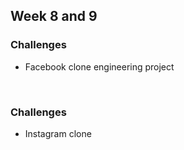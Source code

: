 ## Week 8 and 9

### Challenges
- Facebook clone engineering project

</br>

### Challenges
- Instagram clone
